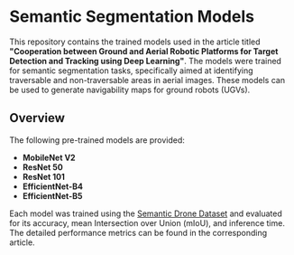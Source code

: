 # Semantic Segmentation Models

This repository contains the trained models used in the article titled **"Cooperation between Ground and Aerial Robotic Platforms for Target Detection and Tracking using Deep Learning"**. The models were trained for semantic segmentation tasks, specifically aimed at identifying traversable and non-traversable areas in aerial images. These models can be used to generate navigability maps for ground robots (UGVs).

## Overview

The following pre-trained models are provided:

- **MobileNet V2**
- **ResNet 50**
- **ResNet 101**
- **EfficientNet-B4**
- **EfficientNet-B5**

Each model was trained using the [Semantic Drone Dataset](http://dronedataset.icg.tugraz.at/) and evaluated for its accuracy, mean Intersection over Union (mIoU), and inference time. The detailed performance metrics can be found in the corresponding article.

